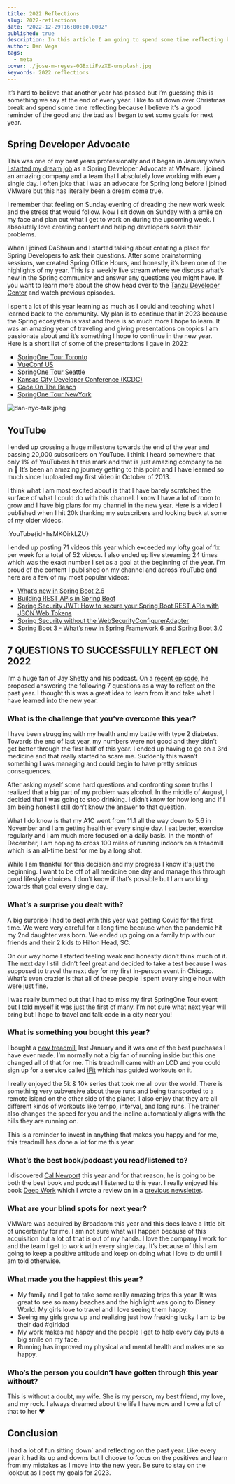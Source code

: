 ```yaml
---
title: 2022 Reflections
slug: 2022-reflections
date: "2022-12-29T16:00:00.000Z"
published: true
description: In this article I am going to spend some time reflecting because I believe it's a good reminder of the good and the bad as I began to set some goals for next year.
author: Dan Vega
tags:
  - meta
cover: ./jose-m-reyes-0GBxtiFvzXE-unsplash.jpg
keywords: 2022 reflections
---
```


It’s hard to believe that another year has passed but I’m guessing this is something we say at the end of every year. I like to sit down over Christmas break and spend some time reflecting because I believe it's a good reminder of the good and the bad as I began to set some goals for next year.

## Spring Developer Advocate

This was one of my best years professionally and it began in January when [I started my dream job](https://www.danvega.dev/blog/2022/01/24/im-joining-vmware/) as a Spring Developer Advocate at VMware. I joined an amazing company and a team that I absolutely love working with every single day. I often joke that I was an advocate for Spring long before I joined VMware but this has literally been a dream come true.

I remember that feeling on Sunday evening of dreading the new work week and the stress that would follow. Now I sit down on Sunday with a smile on my face and plan out what I get to work on during the upcoming week. I absolutely love creating content and helping developers solve their problems.

When I joined DaShaun and I started talking about creating a place for Spring Developers to ask their questions. After some brainstorming sessions, we created Spring Office Hours, and honestly, it’s been one of the highlights of my year. This is a weekly live stream where we discuss what’s new in the Spring community and answer any questions you might have. If you want to learn more about the show head over to the [Tanzu Developer Center](https://tanzu.vmware.com/developer/tv/spring-office-hours/) and watch previous episodes.

I spent a lot of this year learning as much as I could and teaching what I learned back to the community. My plan is to continue that in 2023 because the Spring ecosystem is vast and there is so much more I hope to learn. It was an amazing year of traveling and giving presentations on topics I am passionate about and it’s something I hope to continue in the new year. Here is a short list of some of the presentations I gave in 2022:

- [SpringOne Tour Toronto](https://tanzu.vmware.com/developer/springone-tour/2022/toronto/)
- [VueConf US](https://us.vuejs.org/)
- [SpringOne Tour Seattle](https://tanzu.vmware.com/developer/springone-tour/2022/seattle/)
- [Kansas City Developer Conference (KCDC)](https://www.kcdc.info/)
- [Code On The Beach](https://www.codeonthebeach.com/)
- [SpringOne Tour NewYork](https://tanzu.vmware.com/developer/springone-tour/2022/new-york/)

![dan-nyc-talk.jpeg](/images/blog/2022/12/29/dan-nyc-talk.jpeg)

## YouTube

I ended up crossing a huge milestone towards the end of the year and passing 20,000 subscribers on YouTube. I think I heard somewhere that only 1% of YouTubers hit this mark and that is just amazing company to be in 🤩 It’s been an amazing journey getting to this point and I have learned so much since I uploaded my first video in October of 2013.

I think what I am most excited about is that I have barely scratched the surface of what I could do with this channel. I know I have a lot of room to grow and I have big plans for my channel in the new year. Here is a video I published when I hit 20k thanking my subscribers and looking back at some of my older videos.

:YouTube{id=hsMKOirkLZU}

I ended up posting 71 videos this year which exceeded my lofty goal of 1x per week for a total of 52 videos. I also ended up live streaming 24 times which was the exact number I set as a goal at the beginning of the year. I'm proud of the content I published on my channel and across YouTube and here are a few of my most popular videos:

- [What’s new in Spring Boot 2.6](https://www.youtube.com/watch?v=4L4LEnawcO8)
- [Building REST APIs in Spring Boot](https://www.youtube.com/watch?v=q_RLfOB7axQ)
- [Spring Security JWT: How to secure your Spring Boot REST APIs with JSON Web Tokens](https://studio.youtube.com/video/KYNR5js2cXE/edit)
- [Spring Security without the WebSecurityConfigurerAdapter](https://studio.youtube.com/video/s4X4SJv2RrU/edit)
- [Spring Boot 3 - What’s new in Spring Framework 6 and Spring Boot 3.0](https://studio.youtube.com/video/TR254zh-f3c/edit)

## 7 QUESTIONS TO SUCCESSFULLY REFLECT ON 2022

I’m a huge fan of Jay Shetty and his podcast. On a [recent episode](https://jayshetty.me/podcast/7-powerful-questions-to-successfully-reflect-on-2022-and-end-the-year-with-confidence/), he proposed answering the following 7 questions as a way to reflect on the past year. I thought this was a great idea to learn from it and take what I have learned into the new year.

### What is the challenge that you’ve overcome this year?

I have been struggling with my health and my battle with type 2 diabetes. Towards the end of last year, my numbers were not good and they didn’t get better through the first half of this year. I ended up having to go on a 3rd medicine and that really started to scare me. Suddenly this wasn’t something I was managing and could begin to have pretty serious consequences.

After asking myself some hard questions and confronting some truths I realized that a big part of my problem was alcohol. In the middle of August, I decided that I was going to stop drinking. I didn’t know for how long and If I am being honest I still don’t know the answer to that question.

What I do know is that my A1C went from 11.1 all the way down to 5.6 in November and I am getting healthier every single day. I eat better, exercise regularly and I am much more focused on a daily basis. In the month of December, I am hoping to cross 100 miles of running indoors on a treadmill which is an all-time best for me by a long shot.

While I am thankful for this decision and my progress I know it's just the beginning. I want to be off of all medicine one day and manage this through good lifestyle choices. I don’t know if that’s possible but I am working towards that goal every single day.

### What’s a surprise you dealt with?

A big surprise I had to deal with this year was getting Covid for the first time. We were very careful for a long time because when the pandemic hit my 2nd daughter was born. We ended up going on a family trip with our friends and their 2 kids to Hilton Head, SC.

On our way home I started feeling weak and honestly didn’t think much of it. The next day I still didn’t feel great and decided to take a test because I was supposed to travel the next day for my first in-person event in Chicago. What’s even crazier is that all of these people I spent every single hour with were just fine.

I was really bummed out that I had to miss my first SpringOne Tour event but I told myself it was just the first of many. I’m not sure what next year will bring but I hope to travel and talk code in a city near you!

### What is something you bought this year?

I bought a [new treadmill](https://amzn.to/3Vq4u2M) last January and it was one of the best purchases I have ever made. I’m normally not a big fan of running inside but this one changed all of that for me. This treadmill came with an LCD and you could sign up for a service called [iFit](https://www.ifit.com/) which has guided workouts on it.

I really enjoyed the 5k & 10k series that took me all over the world. There is something very subversive about these runs and being transported to a remote island on the other side of the planet. I also enjoy that they are all different kinds of workouts like tempo, interval, and long runs. The trainer also changes the speed for you and the incline automatically aligns with the hills they are running on.

This is a reminder to invest in anything that makes you happy and for me, this treadmill has done a lot for me this year.

### What’s the best book/podcast you read/listened to?

I discovered [Cal Newport](https://www.calnewport.com/) this year and for that reason, he is going to be both the best book and podcast I listened to this year. I really enjoyed his book [Deep Work](https://amzn.to/3Cadi60) which I wrote a review on in a [previous newsletter](https://www.danvega.dev/newsletter/deep-work/).

### What are your blind spots for next year?

VMWare was acquired by Broadcom this year and this does leave a little bit of uncertainty for me. I am not sure what will happen because of this acquisition but a lot of that is out of my hands. I love the company I work for and the team I get to work with every single day. It’s because of this I am going to keep a positive attitude and keep on doing what I love to do until I am told otherwise.

### What made you the happiest this year?

- My family and I got to take some really amazing trips this year. It was great to see so many beaches and the highlight was going to Disney World. My girls love to travel and I love seeing them happy.
- Seeing my girls grow up and realizing just how freaking lucky I am to be their dad #girldad
- My work makes me happy and the people I get to help every day puts a big smile on my face.
- Running has improved my physical and mental health and makes me so happy.

### Who’s the person you couldn’t have gotten through this year without?

This is without a doubt, my wife. She is my person, my best friend, my love, and my rock. I always dreamed about the life I have now and I owe a lot of that to her ❤️

## Conclusion

I had a lot of fun sitting down` and reflecting on the past year. Like every year it had its up and downs but I choose to focus on the positives and learn from my mistakes as I move into the new year. Be sure to stay on the lookout as I post my goals for 2023.

